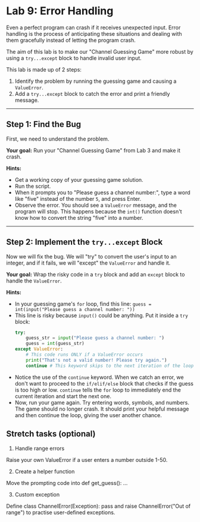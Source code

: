 # Lab 9: Error Handling

Even a perfect program can crash if it receives unexpected input. Error handling is the process of anticipating these situations and dealing with them gracefully instead of letting the program crash.

The aim of this lab is to make our "Channel Guessing Game" more robust by using a `try...except` block to handle invalid user input.

This lab is made up of 2 steps:

1.  Identify the problem by running the guessing game and causing a `ValueError`.
2.  Add a `try...except` block to catch the error and print a friendly message.

---

## Step 1: Find the Bug

First, we need to understand the problem.

**Your goal:** Run your "Channel Guessing Game" from Lab 3 and make it crash.

**Hints:**

- Get a working copy of your guessing game solution.
- Run the script.
- When it prompts you to "Please guess a channel number:", type a word like "five" instead of the number `5`, and press Enter.
- Observe the error. You should see a `ValueError` message, and the program will stop. This happens because the `int()` function doesn't know how to convert the string "five" into a number.

---

## Step 2: Implement the `try...except` Block

Now we will fix the bug. We will "try" to convert the user's input to an integer, and if it fails, we will "except" the `ValueError` and handle it.

**Your goal:** Wrap the risky code in a `try` block and add an `except` block to handle the `ValueError`.

**Hints:**

- In your guessing game's `for` loop, find this line:
  `guess = int(input("Please guess a channel number: "))`
- This line is risky because `input()` could be anything. Put it inside a `try` block:
  ```python
  try:
      guess_str = input("Please guess a channel number: ")
      guess = int(guess_str)
  except ValueError:
      # This code runs ONLY if a ValueError occurs
      print("That's not a valid number! Please try again.")
      continue # This keyword skips to the next iteration of the loop
  ```
- Notice the use of the `continue` keyword. When we catch an error, we don't want to proceed to the `if/elif/else` block that checks if the guess is too high or low. `continue` tells the `for` loop to immediately end the current iteration and start the next one.
- Now, run your game again. Try entering words, symbols, and numbers. The game should no longer crash. It should print your helpful message and then continue the loop, giving the user another chance.

## Stretch tasks (optional)

1. Handle range errors

Raise your own ValueError if a user enters a number outside 1-50.

2. Create a helper function

Move the prompting code into def get_guess(): …

3. Custom exception

Define class ChannelError(Exception): pass and raise ChannelError("Out of range") to practise user-defined exceptions.
